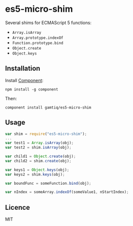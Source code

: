 # es5-micro-shim

Several shims for ECMAScript 5 functions:

* `Array.isArray`
* `Array.prototype.indexOf`
* `Function.prototype.bind`
* `Object.create`
* `Object.keys`

## Installation

Install [Component](https://github.com/componentjs/component):

    npm install -g component

Then:

    component install gamtiq/es5-micro-shim

## Usage

```js
var shim = require("es5-micro-shim");
...
var test1 = Array.isArray(obj);
var test2 = shim.isArray(obj);

var child1 = Object.create(obj);
var child2 = shim.create(obj);

var keys1 = Object.keys(obj);
var keys2 = shim.keys(obj);

var boundFunc = someFunction.bind(obj);

var nIndex = someArray.indexOf(someValue1, nStartIndex);
```

## Licence

MIT
